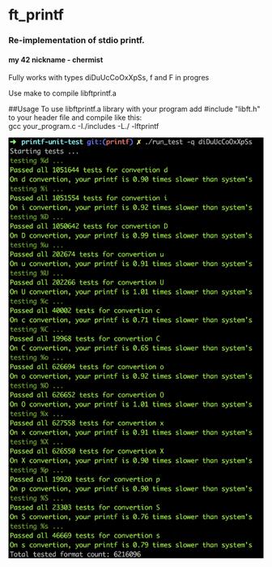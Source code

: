 # ft_printf
### Re-implementation of stdio printf.
#### my 42 nickname - chermist

Fully works with types diDuUcCoOxXpSs, f and F in progres

Use make to compile libftprintf.a

##Usage
To use libftprintf.a library with your program add #include "libft.h" to your header file and compile like this:  
  gcc your_program.c -I./includes -L./ -lftprintf

![Test result](https://raw.githubusercontent.com/sabrusrin/ft_printf/master/images/test.png)
